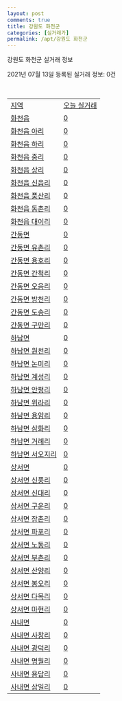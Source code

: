 ```yaml
---
layout: post
comments: true
title: 강원도 화천군
categories: [실거래가]
permalink: /apt/강원도 화천군
---
```


강원도 화천군 실거래 정보

2021년 07월 13일 등록된 실거래 정보: 0건

<script type="text/javascript">
  google.charts.load('current', {'packages':['corechart']});
  google.charts.setOnLoadCallback(drawChart);

  function drawChart() {
    var data = google.visualization.arrayToDataTable([['거래일', '매매', '전월세', '전매'], ['20-07', 1, 0, 0], ['20-08', 3, 3, 0], ['20-09', 5, 2, 0], ['20-10', 8, 0, 0], ['20-11', 2, 1, 0], ['20-12', 5, 0, 0], ['21-01', 2, 0, 0], ['21-02', 4, 2, 0], ['21-03', 3, 1, 0], ['21-04', 3, 0, 0], ['21-05', 4, 1, 0], ['21-06', 7, 1, 0]]);

    var options = {
      title: '최근 1년간 유형별 거래량 추이',
      legend: { position: 'bottom' }
    };

    var chart = new google.visualization.LineChart(document.getElementById('columnchart_material'));
    chart.draw(data, (options));
  }
</script>

<div id="columnchart_material" style="width: 95%; margin-left: -35px"></div>
<br>
<table class="sortable">
  <tr>
    <td><a href="#">지역</a></td>
    <td><a href="#">오늘 실거래</a></td>
  </tr>

  
  <tr class="item">
    <td><a href="강원도 화천군 화천읍">화천읍</a></td>
    <td><a href="강원도 화천군 화천읍">0</a></td>
  </tr>
    

  <tr class="item">
    <td><a href="강원도 화천군 화천읍 아리">화천읍 아리</a></td>
    <td><a href="강원도 화천군 화천읍 아리">0</a></td>
  </tr>
    

  <tr class="item">
    <td><a href="강원도 화천군 화천읍 하리">화천읍 하리</a></td>
    <td><a href="강원도 화천군 화천읍 하리">0</a></td>
  </tr>
    

  <tr class="item">
    <td><a href="강원도 화천군 화천읍 중리">화천읍 중리</a></td>
    <td><a href="강원도 화천군 화천읍 중리">0</a></td>
  </tr>
    

  <tr class="item">
    <td><a href="강원도 화천군 화천읍 상리">화천읍 상리</a></td>
    <td><a href="강원도 화천군 화천읍 상리">0</a></td>
  </tr>
    

  <tr class="item">
    <td><a href="강원도 화천군 화천읍 신읍리">화천읍 신읍리</a></td>
    <td><a href="강원도 화천군 화천읍 신읍리">0</a></td>
  </tr>
    

  <tr class="item">
    <td><a href="강원도 화천군 화천읍 풍산리">화천읍 풍산리</a></td>
    <td><a href="강원도 화천군 화천읍 풍산리">0</a></td>
  </tr>
    

  <tr class="item">
    <td><a href="강원도 화천군 화천읍 동촌리">화천읍 동촌리</a></td>
    <td><a href="강원도 화천군 화천읍 동촌리">0</a></td>
  </tr>
    

  <tr class="item">
    <td><a href="강원도 화천군 화천읍 대이리">화천읍 대이리</a></td>
    <td><a href="강원도 화천군 화천읍 대이리">0</a></td>
  </tr>
    

  <tr class="item">
    <td><a href="강원도 화천군 간동면">간동면</a></td>
    <td><a href="강원도 화천군 간동면">0</a></td>
  </tr>
    

  <tr class="item">
    <td><a href="강원도 화천군 간동면 유촌리">간동면 유촌리</a></td>
    <td><a href="강원도 화천군 간동면 유촌리">0</a></td>
  </tr>
    

  <tr class="item">
    <td><a href="강원도 화천군 간동면 용호리">간동면 용호리</a></td>
    <td><a href="강원도 화천군 간동면 용호리">0</a></td>
  </tr>
    

  <tr class="item">
    <td><a href="강원도 화천군 간동면 간척리">간동면 간척리</a></td>
    <td><a href="강원도 화천군 간동면 간척리">0</a></td>
  </tr>
    

  <tr class="item">
    <td><a href="강원도 화천군 간동면 오음리">간동면 오음리</a></td>
    <td><a href="강원도 화천군 간동면 오음리">0</a></td>
  </tr>
    

  <tr class="item">
    <td><a href="강원도 화천군 간동면 방천리">간동면 방천리</a></td>
    <td><a href="강원도 화천군 간동면 방천리">0</a></td>
  </tr>
    

  <tr class="item">
    <td><a href="강원도 화천군 간동면 도송리">간동면 도송리</a></td>
    <td><a href="강원도 화천군 간동면 도송리">0</a></td>
  </tr>
    

  <tr class="item">
    <td><a href="강원도 화천군 간동면 구만리">간동면 구만리</a></td>
    <td><a href="강원도 화천군 간동면 구만리">0</a></td>
  </tr>
    

  <tr class="item">
    <td><a href="강원도 화천군 하남면">하남면</a></td>
    <td><a href="강원도 화천군 하남면">0</a></td>
  </tr>
    

  <tr class="item">
    <td><a href="강원도 화천군 하남면 원천리">하남면 원천리</a></td>
    <td><a href="강원도 화천군 하남면 원천리">0</a></td>
  </tr>
    

  <tr class="item">
    <td><a href="강원도 화천군 하남면 논미리">하남면 논미리</a></td>
    <td><a href="강원도 화천군 하남면 논미리">0</a></td>
  </tr>
    

  <tr class="item">
    <td><a href="강원도 화천군 하남면 계성리">하남면 계성리</a></td>
    <td><a href="강원도 화천군 하남면 계성리">0</a></td>
  </tr>
    

  <tr class="item">
    <td><a href="강원도 화천군 하남면 안평리">하남면 안평리</a></td>
    <td><a href="강원도 화천군 하남면 안평리">0</a></td>
  </tr>
    

  <tr class="item">
    <td><a href="강원도 화천군 하남면 위라리">하남면 위라리</a></td>
    <td><a href="강원도 화천군 하남면 위라리">0</a></td>
  </tr>
    

  <tr class="item">
    <td><a href="강원도 화천군 하남면 용암리">하남면 용암리</a></td>
    <td><a href="강원도 화천군 하남면 용암리">0</a></td>
  </tr>
    

  <tr class="item">
    <td><a href="강원도 화천군 하남면 삼화리">하남면 삼화리</a></td>
    <td><a href="강원도 화천군 하남면 삼화리">0</a></td>
  </tr>
    

  <tr class="item">
    <td><a href="강원도 화천군 하남면 거례리">하남면 거례리</a></td>
    <td><a href="강원도 화천군 하남면 거례리">0</a></td>
  </tr>
    

  <tr class="item">
    <td><a href="강원도 화천군 하남면 서오지리">하남면 서오지리</a></td>
    <td><a href="강원도 화천군 하남면 서오지리">0</a></td>
  </tr>
    

  <tr class="item">
    <td><a href="강원도 화천군 상서면">상서면</a></td>
    <td><a href="강원도 화천군 상서면">0</a></td>
  </tr>
    

  <tr class="item">
    <td><a href="강원도 화천군 상서면 신풍리">상서면 신풍리</a></td>
    <td><a href="강원도 화천군 상서면 신풍리">0</a></td>
  </tr>
    

  <tr class="item">
    <td><a href="강원도 화천군 상서면 신대리">상서면 신대리</a></td>
    <td><a href="강원도 화천군 상서면 신대리">0</a></td>
  </tr>
    

  <tr class="item">
    <td><a href="강원도 화천군 상서면 구운리">상서면 구운리</a></td>
    <td><a href="강원도 화천군 상서면 구운리">0</a></td>
  </tr>
    

  <tr class="item">
    <td><a href="강원도 화천군 상서면 장촌리">상서면 장촌리</a></td>
    <td><a href="강원도 화천군 상서면 장촌리">0</a></td>
  </tr>
    

  <tr class="item">
    <td><a href="강원도 화천군 상서면 파포리">상서면 파포리</a></td>
    <td><a href="강원도 화천군 상서면 파포리">0</a></td>
  </tr>
    

  <tr class="item">
    <td><a href="강원도 화천군 상서면 노동리">상서면 노동리</a></td>
    <td><a href="강원도 화천군 상서면 노동리">0</a></td>
  </tr>
    

  <tr class="item">
    <td><a href="강원도 화천군 상서면 부촌리">상서면 부촌리</a></td>
    <td><a href="강원도 화천군 상서면 부촌리">0</a></td>
  </tr>
    

  <tr class="item">
    <td><a href="강원도 화천군 상서면 산양리">상서면 산양리</a></td>
    <td><a href="강원도 화천군 상서면 산양리">0</a></td>
  </tr>
    

  <tr class="item">
    <td><a href="강원도 화천군 상서면 봉오리">상서면 봉오리</a></td>
    <td><a href="강원도 화천군 상서면 봉오리">0</a></td>
  </tr>
    

  <tr class="item">
    <td><a href="강원도 화천군 상서면 다목리">상서면 다목리</a></td>
    <td><a href="강원도 화천군 상서면 다목리">0</a></td>
  </tr>
    

  <tr class="item">
    <td><a href="강원도 화천군 상서면 마현리">상서면 마현리</a></td>
    <td><a href="강원도 화천군 상서면 마현리">0</a></td>
  </tr>
    

  <tr class="item">
    <td><a href="강원도 화천군 사내면">사내면</a></td>
    <td><a href="강원도 화천군 사내면">0</a></td>
  </tr>
    

  <tr class="item">
    <td><a href="강원도 화천군 사내면 사창리">사내면 사창리</a></td>
    <td><a href="강원도 화천군 사내면 사창리">0</a></td>
  </tr>
    

  <tr class="item">
    <td><a href="강원도 화천군 사내면 광덕리">사내면 광덕리</a></td>
    <td><a href="강원도 화천군 사내면 광덕리">0</a></td>
  </tr>
    

  <tr class="item">
    <td><a href="강원도 화천군 사내면 명월리">사내면 명월리</a></td>
    <td><a href="강원도 화천군 사내면 명월리">0</a></td>
  </tr>
    

  <tr class="item">
    <td><a href="강원도 화천군 사내면 용담리">사내면 용담리</a></td>
    <td><a href="강원도 화천군 사내면 용담리">0</a></td>
  </tr>
    

  <tr class="item">
    <td><a href="강원도 화천군 사내면 삼일리">사내면 삼일리</a></td>
    <td><a href="강원도 화천군 사내면 삼일리">0</a></td>
  </tr>
    


</table>


    